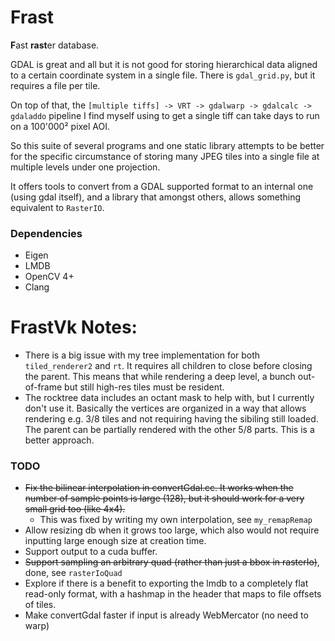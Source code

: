 # Frast
<b>F</b>ast <b>rast</b>er database.

GDAL is great and all but it is not good for storing hierarchical data aligned to a certain coordinate system in a single file.
There is `gdal_grid.py`, but it requires a file per tile.

On top of that, the `[multiple tiffs] -> VRT -> gdalwarp -> gdalcalc -> gdaladdo` pipeline I find myself using to get a single tiff can take days to run on a 100'000² pixel AOI.

So this suite of several programs and one static library attempts to be better for the specific circumstance of storing many JPEG tiles into a single file at multiple levels under one projection.

It offers tools to convert from a GDAL supported format to an internal one (using gdal itself), and a library that amongst others, allows something equivalent to `RasterIO`.


### Dependencies
  - Eigen
  - LMDB
  - OpenCV 4+
  - Clang


# FrastVk Notes:
  - There is a big issue with my tree implementation for both `tiled_renderer2` and `rt`. It requires all children to close before closing the parent. This means that while rendering a deep level, a bunch out-of-frame but still high-res tiles must be resident.
  - The rocktree data includes an octant mask to help with, but I currently don't use it. Basically the vertices are organized in a way that allows rendering e.g. 3/8 tiles and not requiring having the sibiling still loaded. The parent can be partially rendered with the other 5/8 parts. This is a better approach.


### TODO
  - ~~Fix the bilinear interpolation in convertGdal.cc. It works when the number of sample points is large (128), but it should work for a very small grid too (like 4x4).~~
     - This was fixed by writing my own interpolation, see `my_remapRemap`
  - Allow resizing db when it grows too large, which also would not require inputting large enough size at creation time.
  - Support output to a cuda buffer.
  - ~~Support sampling an arbitrary quad (rather than just a bbox in rasterIo)~~, done, see `rasterIoQuad`
  - Explore if there is a benefit to exporting the lmdb to a completely flat read-only format, with a hashmap in the header that maps to file offsets of tiles.
  - Make convertGdal faster if input is already WebMercator (no need to warp)
